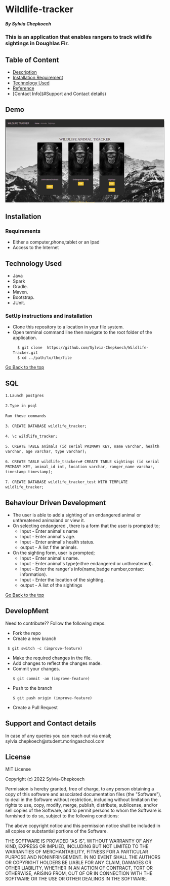 # Wildlife-tracker
##### By Sylvia Chepkoech
### This is an application  that enables rangers to track wildlife sightings in Doughlas Fir.
## Table of Content
+ [Description](#description)
+ [Installation Requirement](#Installation)
+ [Technology Used](#technology-used)
+ [Reference](#reference)
+ [Contact Info](#Support and Contact details)

## Demo
![img.png](img.png)


## Installation
### Requirements
* Either a computer,phone,tablet or an Ipad
* Access to the Internet
## Technology Used
* Java
* Spark
* Gradle.
* Maven.
* Bootstrap.
* JUnit.
### SetUp instructions and installation
* Clone this repository to a location in your file system.
* Open terminal command line then navigate to the root folder of the application.
  ```
    $ git clone  https://github.com/Sylvia-Chepkoech/Wildlife-Tracker.git
    $ cd ../path/to/the/file
  
   ```
[Go Back to the top](#Wildlife-tracker)

## SQL
 ```
 1.Launch postgres

2.Type in psql

Run these commands

3. CREATE DATABASE wildlife_tracker;

4. \c wildlife_tracker;

5. CREATE TABLE animals (id serial PRIMARY KEY, name varchar, health varchar, age varchar, type varchar);

6. CREATE TABLE wildlife_tracker=# CREATE TABLE sightings (id serial PRIMARY KEY, animal_id int, location varchar, ranger_name varchar, timestamp timestamp);

7. CREATE DATABASE wildlife_tracker_test WITH TEMPLATE wildlife_tracker;
  ```
## Behaviour Driven Development
* The user is able to add a sighting of an endangered animal or unthreatened animaland or view it.
* On selecting endangered , there is a form that the user is prompted to;
    * Input - Enter animal's name
    * Input - Enter animal's age.
    * Input - Enter animal's health status.
    * output - A list f the animals.
* On the sighting form, user is prompted;
    * Input - Enter animal's name.
    * Input - Enter animal's type(eithre endangered or unthreatened).
    * Input - Enter the ranger's info(name,badge number,contact information).
    * Input - Enter the location of the sighting.
    * output - A list of the sightings


[Go Back to the top](#Wildlife-tracker)
## DevelopMent
 <p> Need to contribute?? Follow the following steps.</p>

* Fork the repo
* Create a new branch
 ```
  $ git switch -c (improve-feature)
  ```
* Make the required changes in the file.
* Add changes to reflect the changes made.
* Commit your changes.
  ```
  $ git commit -am (improve-feature)
  ```
* Push to the branch
  ```
  $ git push origin (improve-feature)
   ```
* Create a Pull Request

## Support and Contact details
 <p>In case of any queries you can reach out via email; sylvia.chepkoech@student.moringaschool.com</p>

## License
MIT License

Copyright (c) 2022 Sylvia-Chepkoech

Permission is hereby granted, free of charge, to any person obtaining a copy
of this software and associated documentation files (the "Software"), to deal
in the Software without restriction, including without limitation the rights
to use, copy, modify, merge, publish, distribute, sublicense, and/or sell
copies of the Software, and to permit persons to whom the Software is
furnished to do so, subject to the following conditions:

The above copyright notice and this permission notice shall be included in all
copies or substantial portions of the Software.

THE SOFTWARE IS PROVIDED "AS IS", WITHOUT WARRANTY OF ANY KIND, EXPRESS OR
IMPLIED, INCLUDING BUT NOT LIMITED TO THE WARRANTIES OF MERCHANTABILITY,
FITNESS FOR A PARTICULAR PURPOSE AND NONINFRINGEMENT. IN NO EVENT SHALL THE
AUTHORS OR COPYRIGHT HOLDERS BE LIABLE FOR ANY CLAIM, DAMAGES OR OTHER
LIABILITY, WHETHER IN AN ACTION OF CONTRACT, TORT OR OTHERWISE, ARISING FROM,
OUT OF OR IN CONNECTION WITH THE SOFTWARE OR THE USE OR OTHER DEALINGS IN THE
SOFTWARE.